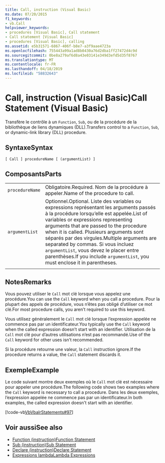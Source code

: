 ```yaml
---
title: Call, instruction (Visual Basic)
ms.date: 07/20/2015
f1_keywords:
- vb.Call
helpviewer_keywords:
- procedures [Visual Basic], Call statement
- Call statement [Visual Basic]
- procedures [Visual Basic], calling
ms.assetid: e5b31571-6867-406f-b8e7-a3f9aae4723a
ms.openlocfilehash: 755443a99a1ad8b0430a76d2dba1ff27472d4c9d
ms.sourcegitcommit: 0be8a279af6d8a43e03141e349d3efd5d35f8767
ms.translationtype: MT
ms.contentlocale: fr-FR
ms.lasthandoff: 04/18/2019
ms.locfileid: "58832643"
---
```

# <a name="call-statement-visual-basic"></a><span data-ttu-id="c747e-102">Call, instruction (Visual Basic)</span><span class="sxs-lookup"><span data-stu-id="c747e-102">Call Statement (Visual Basic)</span></span>
<span data-ttu-id="c747e-103">Transfère le contrôle à un `Function`, `Sub`, ou de la procédure de la bibliothèque de liens dynamiques (DLL).</span><span class="sxs-lookup"><span data-stu-id="c747e-103">Transfers control to a `Function`, `Sub`, or dynamic-link library (DLL) procedure.</span></span>  
  
## <a name="syntax"></a><span data-ttu-id="c747e-104">Syntaxe</span><span class="sxs-lookup"><span data-stu-id="c747e-104">Syntax</span></span>  
  
```  
[ Call ] procedureName [ (argumentList) ]  
```  
  
## <a name="parts"></a><span data-ttu-id="c747e-105">Composants</span><span class="sxs-lookup"><span data-stu-id="c747e-105">Parts</span></span>  
|||
|---|---|
|`procedureName`|<span data-ttu-id="c747e-106">Obligatoire.</span><span class="sxs-lookup"><span data-stu-id="c747e-106">Required.</span></span> <span data-ttu-id="c747e-107">Nom de la procédure à appeler.</span><span class="sxs-lookup"><span data-stu-id="c747e-107">Name of the procedure to call.</span></span>|
|`argumentList`|<span data-ttu-id="c747e-108">Optionnel.</span><span class="sxs-lookup"><span data-stu-id="c747e-108">Optional.</span></span> <span data-ttu-id="c747e-109">Liste des variables ou expressions représentant les arguments passés à la procédure lorsqu’elle est appelée.</span><span class="sxs-lookup"><span data-stu-id="c747e-109">List of variables or expressions representing arguments that are passed to the procedure when it is called.</span></span> <span data-ttu-id="c747e-110">Plusieurs arguments sont séparés par des virgules.</span><span class="sxs-lookup"><span data-stu-id="c747e-110">Multiple arguments are separated by commas.</span></span> <span data-ttu-id="c747e-111">Si vous incluez `argumentList`, vous devez le placer entre parenthèses.</span><span class="sxs-lookup"><span data-stu-id="c747e-111">If you include `argumentList`, you must enclose it in parentheses.</span></span>|
|||
  
## <a name="remarks"></a><span data-ttu-id="c747e-112">Notes</span><span class="sxs-lookup"><span data-stu-id="c747e-112">Remarks</span></span>  
 <span data-ttu-id="c747e-113">Vous pouvez utiliser le `Call` mot clé lorsque vous appelez une procédure.</span><span class="sxs-lookup"><span data-stu-id="c747e-113">You can use the `Call` keyword when you call a procedure.</span></span> <span data-ttu-id="c747e-114">Pour la plupart des appels de procédure, vous n’êtes pas obligé d’utiliser ce mot clé.</span><span class="sxs-lookup"><span data-stu-id="c747e-114">For most procedure calls, you aren’t required to use this  keyword.</span></span>  
  
 <span data-ttu-id="c747e-115">Vous utilisez généralement le `Call` mot clé lorsque l’expression appelée ne commence pas par un identificateur.</span><span class="sxs-lookup"><span data-stu-id="c747e-115">You typically use the `Call` keyword when the called expression doesn’t start with an identifier.</span></span> <span data-ttu-id="c747e-116">Utilisation de la `Call` mot clé pour d’autres utilisations n’est pas recommandé.</span><span class="sxs-lookup"><span data-stu-id="c747e-116">Use of the `Call` keyword for other uses isn’t recommended.</span></span>  
  
 <span data-ttu-id="c747e-117">Si la procédure retourne une valeur, la `Call` instruction ignore.</span><span class="sxs-lookup"><span data-stu-id="c747e-117">If the procedure returns a value, the `Call` statement discards it.</span></span>  
  
## <a name="example"></a><span data-ttu-id="c747e-118">Exemple</span><span class="sxs-lookup"><span data-stu-id="c747e-118">Example</span></span>  
 <span data-ttu-id="c747e-119">Le code suivant montre deux exemples où le `Call` mot clé est nécessaire pour appeler une procédure.</span><span class="sxs-lookup"><span data-stu-id="c747e-119">The following code shows two examples where the `Call` keyword is necessary to call a procedure.</span></span> <span data-ttu-id="c747e-120">Dans les deux exemples, l’expression appelée ne commence pas par un identificateur.</span><span class="sxs-lookup"><span data-stu-id="c747e-120">In both examples, the called expression doesn't start with an identifier.</span></span>  
  
 [!code-vb[VbVbalrStatements#97](~/samples/snippets/visualbasic/VS_Snippets_VBCSharp/VbVbalrStatements/VB/Class1.vb#97)]  
  
## <a name="see-also"></a><span data-ttu-id="c747e-121">Voir aussi</span><span class="sxs-lookup"><span data-stu-id="c747e-121">See also</span></span>

- [<span data-ttu-id="c747e-122">Function (instruction)</span><span class="sxs-lookup"><span data-stu-id="c747e-122">Function Statement</span></span>](../../../visual-basic/language-reference/statements/function-statement.md)
- [<span data-ttu-id="c747e-123">Sub (instruction)</span><span class="sxs-lookup"><span data-stu-id="c747e-123">Sub Statement</span></span>](../../../visual-basic/language-reference/statements/sub-statement.md)
- [<span data-ttu-id="c747e-124">Declare (instruction)</span><span class="sxs-lookup"><span data-stu-id="c747e-124">Declare Statement</span></span>](../../../visual-basic/language-reference/statements/declare-statement.md)
- [<span data-ttu-id="c747e-125">Expressions lambda</span><span class="sxs-lookup"><span data-stu-id="c747e-125">Lambda Expressions</span></span>](../../../visual-basic/programming-guide/language-features/procedures/lambda-expressions.md)
